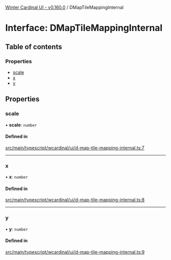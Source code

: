 [Winter Cardinal UI - v0.160.0](../index.md) / DMapTileMappingInternal

# Interface: DMapTileMappingInternal

## Table of contents

### Properties

- [scale](DMapTileMappingInternal.md#scale)
- [x](DMapTileMappingInternal.md#x)
- [y](DMapTileMappingInternal.md#y)

## Properties

### scale

• **scale**: `number`

#### Defined in

[src/main/typescript/wcardinal/ui/d-map-tile-mapping-internal.ts:7](https://github.com/winter-cardinal/winter-cardinal-ui/blob/v0.160.0/src/main/typescript/wcardinal/ui/d-map-tile-mapping-internal.ts#L7)

___

### x

• **x**: `number`

#### Defined in

[src/main/typescript/wcardinal/ui/d-map-tile-mapping-internal.ts:8](https://github.com/winter-cardinal/winter-cardinal-ui/blob/v0.160.0/src/main/typescript/wcardinal/ui/d-map-tile-mapping-internal.ts#L8)

___

### y

• **y**: `number`

#### Defined in

[src/main/typescript/wcardinal/ui/d-map-tile-mapping-internal.ts:9](https://github.com/winter-cardinal/winter-cardinal-ui/blob/v0.160.0/src/main/typescript/wcardinal/ui/d-map-tile-mapping-internal.ts#L9)
